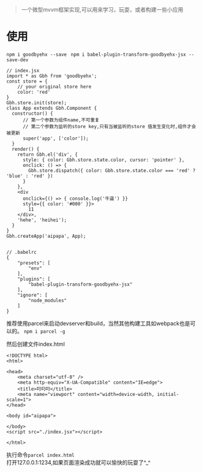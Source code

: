 > 一个微型mvvm框架实现,可以用来学习，玩耍，或者构建一些小应用


# 使用

``` npm i goodbyehx --save ```
``` npm i babel-plugin-transform-goodbyehx-jsx --save-dev```
```
// index.jsx
import * as Gbh from 'goodbyehx';
const store = {
    // your original store here
    color: 'red'
}
Gbh.store.init(store);
class App extends Gbh.Component {
  constructor() {
      // 第一个参数为组件name,不可重复
      // 第二个参数为监听的store key,只有当被监听的store 值发生变化时,组件才会被更新
      super('app', ['color']);
  }
  render() {
    return Gbh.el('div', {
      style: { color: Gbh.store.state.color, cursor: 'pointer' },
      onclick: () => {
        Gbh.store.dispatch({ color: Gbh.store.state.color === 'red' ? 'blue' : 'red' })
      }
    },
    <div
      onclick={() => { console.log('牛逼') }} 
      style={{ color: '#000' }}>
        11
    </div>,
    'hehe', 'heihei');
  }
}
Gbh.createApp('aipapa', App);


```

```
// .babelrc
{
    "presets": [
        "env"
    ],
    "plugins": [
        "babel-plugin-transform-goodbyehx-jsx"
    ],
    "ignore": [
        "node_modules"
    ]
}
```
推荐使用parcel来启动devserver和build，当然其他构建工具如webpack也是可以的。 
`` npm i parcel -g ``

然后创建文件index.html
```
<!DOCTYPE html>
<html>

<head>
    <meta charset="utf-8" />
    <meta http-equiv="X-UA-Compatible" content="IE=edge">
    <title>叼叼叼</title>
    <meta name="viewport" content="width=device-width, initial-scale=1">
</head>

<body id="aipapa">

</body>
<script src="./index.jsx"></script>

</html>
```
执行命令`` parcel index.html ``  
打开127.0.0.1:1234,如果页面渲染成功就可以愉快的玩耍了^_^
